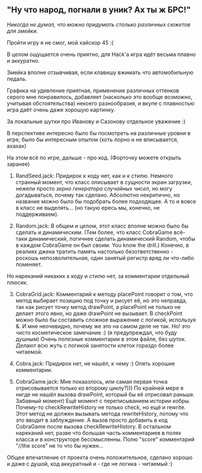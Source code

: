 ## "Ну что народ, погнали в уник? Ах ты ж БРС!"

_Никогда не думал, что можно придумать столько различных сюжетов для змейки._

Пройти игру я не смог, мой хайскор 45 :(

В целом ощущается очень приятно, для Hack'а игра идёт весьма плавно и аккуратно. 

Змейка вполне отзывчивая, если клавишу вжимать что автомобильную педаль.

Графика на удивление приятная, применение различных оттенков серого мне понравилось,
добавляет (насколько это вообще возможно, учитывая обстоятельства) некоего разнообразия,
и вкупе с плавностью игра даёт очень даже хорошую картинку.

За локальные шутки про Иванову и Сазонову отдельное уважение :)

В перспективе интересно было бы посмотреть на различные уровни в игре, было бы интересным опытом
(хоть лорно и не вписывается, ахахах)

На этом всё по игре, дальше - про код.
(Форточку можете открыть заранее)

1. RandSeed.jack: 
Придирок к коду нет, как и к стилю. Немного странный момент, что класс описывает
в сущности экран загрузки, нежели просто _зерно генератора случайных чисел_, но могу догадываться, 
почему так сделано. Абсолютно некритично, но название можно было бы подобрать более подходящее. 
А то и вовсе в класс не выделять... (но такую ересь мы, конечно, не поддерживаем).

2. Random.jack: 
В общем и целом, этот класс вполне можно было бы сделать и динамическим.
(Тем более, что класс CobraGame всё-таки динамический, логичнее сделать динамический Random, 
чтобы в каждом CobraGame он был своим. You know the drill.)
Конечно, в реалиях джека тратить память настолько безответственно - роскошь непозволительная,
один занятый регистр вряд ли что-либо поменяет. 

Но нареканий никаких к коду и стилю нет, за комментарии отдельный плюсик.

3. CobraGrid.jack:
Комментарий к методу placePoint говорит о том, что метод выбирает позицию под точку и рисует 
её, но это неправда, так как рисует точку метод drawPoint, а placePoint не только не делает этого явно,
но даже drawPoint не вызывает.
В checkPoint можно было бы составить сложное выражение с логикой, используя &. И мне неочевидно, 
почему же это на самом деле не так. Но! это чисто косметическое замечание :) (я предупреждал, что буду душным)
Очень полезные комментарии в этом файле, без шуток. Делают всю жуть с логикой занятости клеток гораздо более 
читаемой.

4. Cobra.jack:
Придирок нет, не нашёл, к чему :)
Опять хорошие комментарии.

5. CobraGame.jack: 
Мне покаазлось, или самая первая точка отрисовывается только ко второму циклу?)))
По крайней мере я нигде не нашёл вызова drawPoint, который бы её отрисовал раньше. 
Забавный момент)
Ещё момент с переписыванием истории кобры. Почему-то checkRewriteHistory не только
check, но ещё и rewrite. Этот метод не должен вызывать метода rewriteHistory, потому
что это вводит в заблуждение. А вызов просто добавить в код CobraGame после вызова
checkRewriteHistory.
В остальном нареканий нет, разве что большая часть комментариев в полях класса и
в конструкторе бессмысленны. Полю "score" комментарий "//the score" не то что бы нужен...

Общее впечатление от проекта очень положительное, сделано хорошо и даже с душой,
код аккуратный и - где не логика - читаемый :)